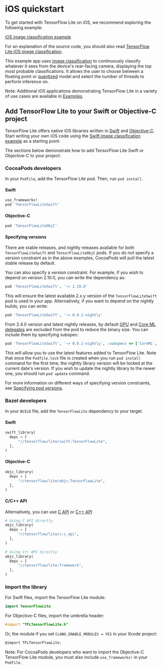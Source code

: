 # iOS quickstart

To get started with TensorFlow Lite on iOS, we recommend exploring the following
example:

<a class="button button-primary" href="https://github.com/tensorflow/examples/tree/master/lite/examples/image_classification/ios">iOS
image classification example</a>

For an explanation of the source code, you should also read
[TensorFlow Lite iOS image classification](https://github.com/tensorflow/examples/blob/master/lite/examples/image_classification/ios/README.md).

This example app uses
[image classification](https://www.tensorflow.org/lite/examples/image_classification/overview)
to continuously classify whatever it sees from the device's rear-facing camera,
displaying the top most probable classifications. It allows the user to choose
between a floating point or
[quantized](https://www.tensorflow.org/lite/performance/post_training_quantization)
model and select the number of threads to perform inference on.

Note: Additional iOS applications demonstrating TensorFlow Lite in a variety of
use cases are available in [Examples](https://www.tensorflow.org/lite/examples).

## Add TensorFlow Lite to your Swift or Objective-C project

TensorFlow Lite offers native iOS libraries written in
[Swift](https://github.com/tensorflow/tensorflow/tree/master/tensorflow/lite/swift)
and
[Objective-C](https://github.com/tensorflow/tensorflow/tree/master/tensorflow/lite/objc).
Start writing your own iOS code using the
[Swift image classification example](https://github.com/tensorflow/examples/tree/master/lite/examples/image_classification/ios)
as a starting point.

The sections below demonstrate how to add TensorFlow Lite Swift or Objective-C
to your project:

### CocoaPods developers

In your `Podfile`, add the TensorFlow Lite pod. Then, run `pod install`.

#### Swift

```ruby
use_frameworks!
pod 'TensorFlowLiteSwift'
```

#### Objective-C

```ruby
pod 'TensorFlowLiteObjC'
```

#### Specifying versions

There are stable releases, and nightly releases available for both
`TensorFlowLiteSwift` and `TensorFlowLiteObjC` pods. If you do not specify a
version constraint as in the above examples, CocoaPods will pull the latest
stable release by default.

You can also specify a version constraint. For example, if you wish to depend on
version 2.10.0, you can write the dependency as:

```ruby
pod 'TensorFlowLiteSwift', '~> 2.10.0'
```

This will ensure the latest available 2.x.y version of the `TensorFlowLiteSwift`
pod is used in your app. Alternatively, if you want to depend on the nightly
builds, you can write:

```ruby
pod 'TensorFlowLiteSwift', '~> 0.0.1-nightly'
```

From 2.4.0 version and latest nightly releases, by default
[GPU](https://www.tensorflow.org/lite/performance/gpu) and
[Core ML delegates](https://www.tensorflow.org/lite/performance/coreml_delegate)
are excluded from the pod to reduce the binary size. You can include them by
specifying subspec:

```ruby
pod 'TensorFlowLiteSwift', '~> 0.0.1-nightly', :subspecs => ['CoreML', 'Metal']
```

This will allow you to use the latest features added to TensorFlow Lite. Note
that once the `Podfile.lock` file is created when you run `pod install` command
for the first time, the nightly library version will be locked at the current
date's version. If you wish to update the nightly library to the newer one, you
should run `pod update` command.

For more information on different ways of specifying version constraints, see
[Specifying pod versions](https://guides.cocoapods.org/using/the-podfile.html#specifying-pod-versions).

### Bazel developers

In your `BUILD` file, add the `TensorFlowLite` dependency to your target.

#### Swift

```python
swift_library(
  deps = [
      "//tensorflow/lite/swift:TensorFlowLite",
  ],
)
```

#### Objective-C

```python
objc_library(
  deps = [
      "//tensorflow/lite/objc:TensorFlowLite",
  ],
)
```

#### C/C++ API

Alternatively, you can use
[C API](https://www.tensorflow.org/code/tensorflow/lite/c/c_api.h)
or [C++ API](https://tensorflow.org/lite/api_docs/cc)

```python
# Using C API directly
objc_library(
  deps = [
      "//tensorflow/lite/c:c_api",
  ],
)

# Using C++ API directly
objc_library(
  deps = [
      "//tensorflow/lite:framework",
  ],
)
```

### Import the library

For Swift files, import the TensorFlow Lite module:

```swift
import TensorFlowLite
```

For Objective-C files, import the umbrella header:

```objectivec
#import "TFLTensorFlowLite.h"
```

Or, the module if you set `CLANG_ENABLE_MODULES = YES` in your Xcode project:

```objectivec
@import TFLTensorFlowLite;
```

Note: For CocoaPods developers who want to import the Objective-C TensorFlow
Lite module, you must also include `use_frameworks!` in your `Podfile`.
